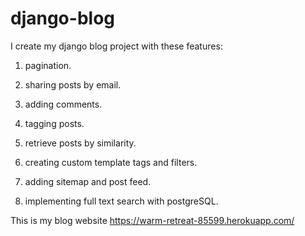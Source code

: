 # django-blog
I create my django blog project with these features:

1) pagination.

2) sharing posts by email.

3) adding comments.

4) tagging posts.

5) retrieve posts by similarity.

6) creating custom template tags and filters.

7) adding sitemap and post feed.

8) implementing full text search with postgreSQL.


This is my blog website
https://warm-retreat-85599.herokuapp.com/

